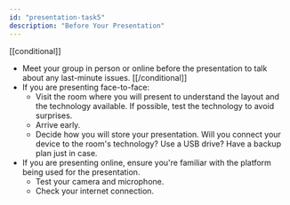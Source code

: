 ```yaml
---
id: "presentation-task5"
description: "Before Your Presentation"
---
```

[[conditional]]
- Meet your group in person or online before the presentation to talk about any last-minute issues. 
[[/conditional]]
- If you are presenting face-to-face:
  - Visit the room where you will present to understand the layout and the technology available. If possible, test the technology to avoid surprises.
  - Arrive early.
  - Decide how you will store your presentation. Will you connect your device to the room's technology? Use a USB drive? Have a backup plan just in case.
- If you are presenting online, ensure you're familiar with the platform being used for the presentation.
  - Test your camera and microphone.
  - Check your internet connection.